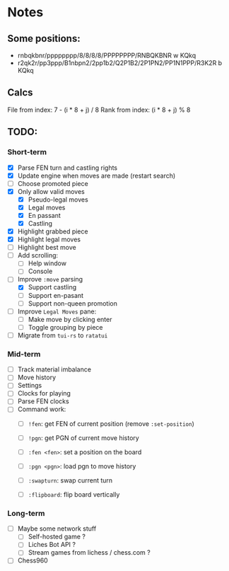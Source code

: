 # Notes

## Some positions:

* rnbqkbnr/pppppppp/8/8/8/8/PPPPPPPP/RNBQKBNR w KQkq
* r2qk2r/pp3ppp/B1nbpn2/2pp1b2/Q2P1B2/2P1PN2/PP1N1PPP/R3K2R b KQkq


## Calcs

File from index: 7 - (i * 8 + j) / 8
Rank from index: (i * 8 + j) % 8


## TODO:

### Short-term

- [x] Parse FEN turn and castling rights
- [x] Update engine when moves are made (restart search)
- [ ] Choose promoted piece
- [x] Only allow valid moves
    - [x] Pseudo-legal moves
    - [x] Legal moves
    - [x] En passant
    - [x] Castling
- [x] Highlight grabbed piece
- [x] Highlight legal moves
- [ ] Highlight best move
- [ ] Add scrolling:
    - [ ] Help window
    - [ ] Console
- [ ] Improve `:move` parsing
    - [x] Support castling
    - [ ] Support en-pasant
    - [ ] Support non-queen promotion
- [ ] Improve `Legal Moves` pane:
    - [ ] Make move by clicking enter
    - [ ] Toggle grouping by piece
- [ ] Migrate from `tui-rs` to `ratatui`

### Mid-term

- [ ] Track material imbalance
- [ ] Move history
- [ ] Settings 
- [ ] Clocks for playing
- [ ] Parse FEN clocks
- [ ] Command work:
    - [ ] `!fen`: get FEN of current position  (remove `:set-position`)
    - [ ] `!pgn`: get PGN of current move history
    - [ ] `:fen <fen>`: set a position on the board
    - [ ] `:pgn <pgn>`: load pgn to move history
    - [ ] `:swapturn`: swap current turn
    - [ ] `:flipboard`: flip board vertically


### Long-term

- [ ] Maybe some network stuff
    - [ ] Self-hosted game ?
    - [ ] Liches Bot API ?
    - [ ] Stream games from lichess / chess.com ?
- [ ] Chess960